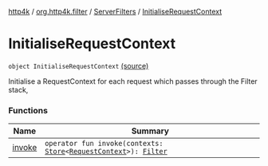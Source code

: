 [http4k](../../../index.md) / [org.http4k.filter](../../index.md) / [ServerFilters](../index.md) / [InitialiseRequestContext](./index.md)

# InitialiseRequestContext

`object InitialiseRequestContext` [(source)](https://github.com/http4k/http4k/blob/master/http4k-core/src/main/kotlin/org/http4k/filter/ServerFilters.kt#L192)

Initialise a RequestContext for each request which passes through the Filter stack,

### Functions

| Name | Summary |
|---|---|
| [invoke](invoke.md) | `operator fun invoke(contexts: `[`Store`](../../../org.http4k.core/-store/index.md)`<`[`RequestContext`](../../../org.http4k.core/-request-context/index.md)`>): `[`Filter`](../../../org.http4k.core/-filter/index.md) |

